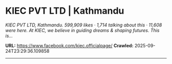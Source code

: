 # KIEC PVT LTD | Kathmandu

*KIEC PVT LTD, Kathmandu. 599,909 likes · 1,714 talking about this · 11,608 were here. At KIEC, we believe in guiding dreams & shaping futures. This is...*

**URL:** https://www.facebook.com/kiec.officialpage/
**Crawled:** 2025-09-24T23:29:36.109858

---

